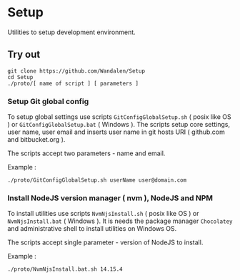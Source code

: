 # Setup

Utilities to setup development environment.

## Try out

```
git clone https://github.com/Wandalen/Setup
cd Setup
./proto/[ name of script ] [ parameters ]
```

### Setup Git global config

To setup global settings use scripts `GitConfigGlobalSetup.sh` ( posix like OS ) or `GitConfigGlobalSetup.bat` ( Windows ).
The scripts setup core settings, user name, user email and inserts user name in git hosts URI ( github.com and bitbucket.org ).

The scripts accept two parameters - name and email.

Example :

```
./proto/GitConfigGlobalSetup.sh userName user@domain.com
```

### Install NodeJS version manager ( nvm ), NodeJS and NPM

To install utilities use scripts `NvmNjsInstall.sh` ( posix like OS ) or `NvmNjsInstall.bat` ( Windows ).
It is needs the package manager `Chocolatey` and administrative shell to install utilities on Windows OS.

The scripts accept single parameter - version of NodeJS to install.

Example :

```
./proto/NvmNjsInstall.bat.sh 14.15.4
```
